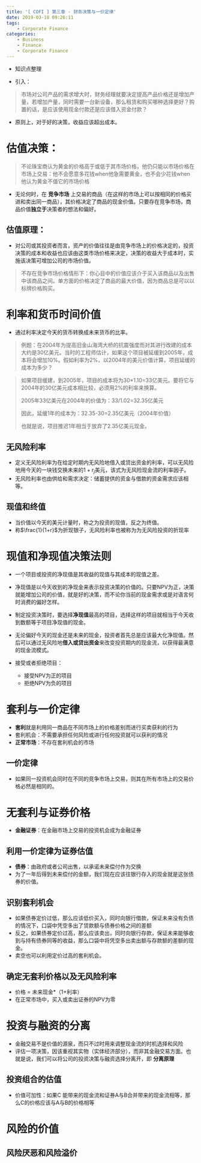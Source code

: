 ```yaml
---
title: '[ COFI ] 第三章 - 财务决策与一价定律'
date: 2019-03-18 09:26:11
tags:
	- Corporate Finance
categories:
	- Business
	- Finance
	- Corporate Finance
---
```


- 知识点整理

<!--more-->

- 引入：

> 市场对公司产品的需求增大时，财务经理就要决定提高产品价格还是增加产量，若增加产量，同时需要一台新设备，那么租赁和购买哪种选择更好？购置的话，是应该使用现金付款还是应该借入资金付款？

- 原则上，对于好的决策，收益应该超出成本。

# 估值决策：

> 不论珠宝商认为黄金的价格高于或低于其市场价格，他仍只能以市场价格在市场上交易：他不会愿意多花钱when他急需要黄金，也不会少花钱when他认为黄金不值它的市场价格

- 无论何时，在 **竞争市场** 上交易的商品（在这样的市场上可以按相同的价格买进和卖出同一商品），其价格决定了商品的现金价值。只要存在竞争市场，商品价值**独立于**决策者的想法和偏好。

## 估值原理：

- 对公司或其投资者而言，资产的价值往往是由竞争市场上的价格决定的，投资决策的成本和收益也应该由这类市场价格来决定，决策的收益大于成本时，实施该决策可增加公司的市场价值。

> 不存在竞争市场价格情形下：你心目中的价值应该介于买入该商品以及出售中该商品之间。单方面的价格决定了商品的最大价值，因为商品总是可以以标牌价格购买。

# 利率和货币时间价值

- 通过利率决定今天的货币转换成未来货币的比率。

> 例题：在2004年为提高旧金山海湾大桥的抗震强度而对其进行改建的成本大约是30亿美元。当时的工程师估计，如果这个项目被延缓到2005年，成本将会增加10%。假如利率为2%，以2004年的美元价值计算，项目延缓的成本为多少？

> 如果项目缓建，到2005年，项目的成本将为30×1.10=33亿美元。要将它与2004年的30亿美元成本相比较，必须用2%的利率来换算。
>
> 2005年33亿美元在2004年的价值为：33/1.02=32.35亿美元
>
> 因此，延缓1年的成本为：32.35-30=2.35亿美元（2004年价值）
>
> 也就是说，项目推迟1年相当于放弃了2.35亿美元现金。

## 无风险利率

- 定义无风险利率为在给定时期内无风险地借入或贷出资金的利率，可以无风险地用今天的一块钱交换未来的$1+r_j$美元，该式为无风险现金流的利率因子。
- 无风险利率也由供给和需求决定：储蓄提供的资金与借款的资金需求应该相等。

## 现值和终值

- 当价值以今天的美元计量时，称之为投资的现值，反之为终值。
- 称$\frac{1}{1+r}$为折现银子，无风险利率也被称为为无风险投资的折现率

# 现值和净现值决策法则

- 一个项目或投资的净现值是其收益的现值与其成本的现值之差。

- 净现值是以今天收到的净现金来表示投资决策的价值的。只要NPV为正，决策就能增加公司的价值，就是好的决策，而不论你当前的现金需求或是对语言何时消费的偏好怎样。

- 制定投资决策时，要选择**净现值**最高的项目，选择这样的项目就相当于今天收到数额等于项目净现值的现金。
- 无论偏好今天的现金还是未来的现金，投资者首先总是应该最大化净现值。然后可以通过无风险地**借入或贷出资金**来改变投资期内的现金流，以获得最满意的现金流模式。
- 接受或者拒绝项目：
  - 接受NPV为正的项目
  - 拒绝NPV为负的项目

# 套利与一价定律

- **套利**就是利用同一商品在不同市场上的价格差别而进行买卖获利的行为
- 套利机会：不需要承担任何风险或进行任何投资就可以获利的情况
- **正常市场**：不存在套利机会的市场

## 一价定律

- 如果同一投资机会同时在不同的竞争市场上交易，则其在所有市场上的交易价格必然是相同的。

# 无套利与证券价格

- **金融证券**：在金融市场上交易的投资机会成为金融证券

## 利用一价定律为证券估值

- **债券**：由政府或者公司出售，以承诺未来偿付作为交换
- 为了一年后得到未来偿付的金额，我们现在应该往银行存入的现金就是这张债券的价值。

## 识别套利机会

- 如果债券定价过低，那么应该低价买入，同时向银行借款，保证未来没有负债的情况下，口袋中凭空多出了贷款额与债券价格之间的差额
- 反之，如果债券定价过高，那么应该卖出，同时向银行存款，保证未来能够收到与持有债券同等的收益，那么口袋中将凭空多出卖出额与存款额的差额的现金。
- 卖空也可以利用定价过高的套利机会。

## 确定无套利价格以及无风险利率

- 价格 = 未来现金*（1+利率）
- 在正常市场中，买入或卖出证券的NPV为零

# 投资与融资的分离

- 金融交易不是价值的源泉，而只不过时用来调整现金流的时机选择和风险
- 评估一项决策，因该重视其实物（实体经济部分），而非其金融交易方面。也就是说，我们可以将公司的投资决策与融资选择分离开，即 **分离原理**

## 投资组合的估值

- 价值可加性：如果C 能带来的现金流和证券A与B合并带来的现金流相等，那么C的价格应该与A与B的价格相等

# 风险的价值

## 风险厌恶和风险溢价

